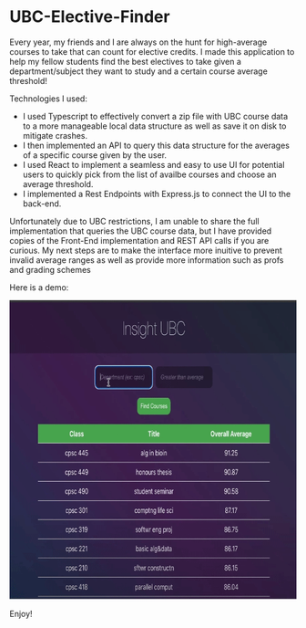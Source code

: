 # UBC-Elective-Finder

Every year, my friends and I are always on the hunt for high-average courses to take that can count for elective credits. I made this application to help my fellow students find the best electives to take given a department/subject they want to study and a certain course average threshold!

Technologies I used:
* I used Typescript to effectively convert a zip file with UBC course data to a more manageable local data structure as well as save it on disk to mitigate crashes.
* I then implemented an API to query this data structure for the averages of a specific course given by the user.
* I used React to implement a seamless and easy to use UI for potential users to quickly pick from the list of availbe courses and choose an average threshold.
* I implemented a Rest Endpoints with Express.js to connect the UI to the back-end.

Unfortunately due to UBC restrictions, I am unable to share the full implementation that queries the UBC course data, but I have provided copies of the Front-End implementation and REST API calls if you are curious. My next steps are to make the interface more inuitive to prevent invalid average ranges as well as provide more information such as profs and grading schemes

Here is a demo: 

<img src="./Demo.gif" alt="screen-gif" width="714" height="524">

Enjoy!

